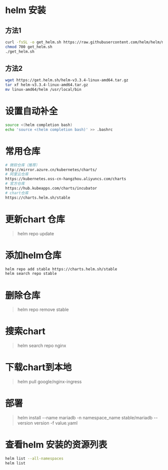 # helm 安装
## 方法1
~~~ bash
curl -fsSL -o get_helm.sh https://raw.githubusercontent.com/helm/helm/master/scripts/get-helm-3
chmod 700 get_helm.sh
./get_helm.sh
~~~
## 方法2
~~~ bash
wget https://get.helm.sh/helm-v3.3.4-linux-amd64.tar.gz
tar xf helm-v3.3.4-linux-amd64.tar.gz
mv linux-amd64/helm /usr/local/bin
~~~

# 设置自动补全
~~~ bash
source <(helm completion bash)
echo 'source <(helm completion bash)' >> .bashrc
~~~

#  常用仓库
~~~ bash
# 微软仓库（推荐）
http://mirror.azure.cn/kubernetes/charts/
# 阿里云仓库
https://kubernetes.oss-cn-hangzhou.aliyuncs.com/charts
# 官方仓库
https://hub.kubeapps.com/charts/incubator
# chart仓库
https://charts.helm.sh/stable
~~~ 

# 更新chart 仓库
> helm repo update

# 添加helm仓库
~~~ bash
helm repo add stable https://charts.helm.sh/stable
helm search repo stable
~~~ 

# 删除仓库
> helm repo remove stable

# 搜索chart
> helm search repo nginx

# 下载chart到本地
> helm pull google/nginx-ingress

# 部署
> helm install --name mariadb -n namespace_name stable/mariadb --version version -f value.yaml

# 查看helm 安装的资源列表
~~~ bash
helm list --all-namespaces
helm list
~~~

